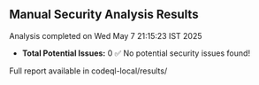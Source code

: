 ## Manual Security Analysis Results
Analysis completed on Wed May  7 21:15:23 IST 2025

* **Total Potential Issues:**        0
✅ No potential security issues found!

Full report available in codeql-local/results/
